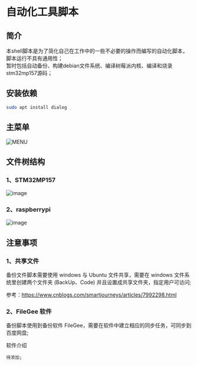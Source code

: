 # 自动化工具脚本

## 简介

本shell脚本是为了简化自己在工作中的一些不必要的操作而编写的自动化脚本，脚本运行不具有通用性；  
暂时包括自动备份、构建debian文件系统、编译树莓派内核、编译和烧录stm32mp157源码；

## 安装依赖

``` bash
sudo apt install dialog
```

## 主菜单

![MENU](https://user-images.githubusercontent.com/26021085/151098380-1b97f181-abfd-4e65-9a04-d13d3632cc74.png)

## 文件树结构

### 1、STM32MP157

![image](https://user-images.githubusercontent.com/26021085/155838185-4cfd4ff7-d9b6-4265-9f99-afdac42f1fb7.png)

### 2、raspberrypi

![image](https://user-images.githubusercontent.com/26021085/155838323-c7c1114a-18ed-4611-bd09-3c07e1d2f458.png)

## 注意事项

### 1、共享文件

备份文件脚本需要使用 windows 与 Ubuntu 文件共享，需要在 windows 文件系统里创建两个文件夹 (BackUp、Code)
并且设置成共享文件夹，指定用户可访问;

参考：<https://www.cnblogs.com/smartjourneys/articles/7992298.html>

### 2、FileGee 软件

备份脚本使用到备份软件 FileGee，需要在软件中建立相应的同步任务，可同步到百度网盘;

软件介绍

    待添加;

